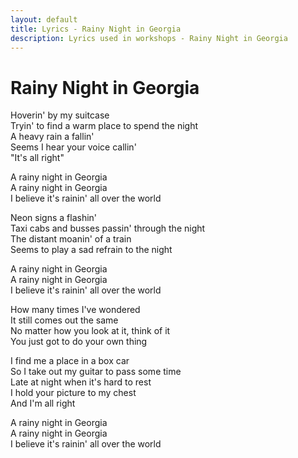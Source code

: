 ```yaml
---
layout: default
title: Lyrics - Rainy Night in Georgia
description: Lyrics used in workshops - Rainy Night in Georgia
---
```


# Rainy Night in Georgia

Hoverin' by my suitcase  
Tryin' to find a warm place to spend the night  
A heavy rain a fallin'  
Seems I hear your voice callin'  
"It's all right"  

A rainy night in Georgia  
A rainy night in Georgia  
I believe it's rainin' all over the world  

Neon signs a flashin'  
Taxi cabs and busses passin' through the night  
The distant moanin' of a train  
Seems to play a sad refrain to the night  

A rainy night in Georgia  
A rainy night in Georgia  
I believe it's rainin' all over the world  

How many times I've wondered  
It still comes out the same  
No matter how you look at it, think of it  
You just got to do your own thing  

I find me a place in a box car  
So I take out my guitar to pass some time  
Late at night when it's hard to rest  
I hold your picture to my chest  
And I'm all right  

A rainy night in Georgia  
A rainy night in Georgia  
I believe it's rainin' all over the world  